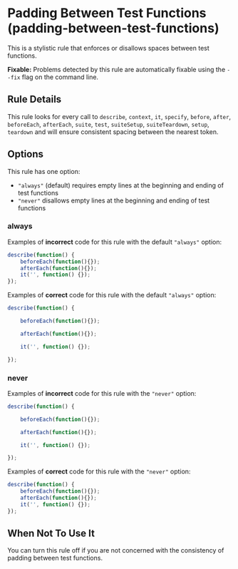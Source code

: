# Padding Between Test Functions (padding-between-test-functions)

This is a stylistic rule that enforces or disallows spaces between test functions.

**Fixable:** Problems detected by this rule are automatically fixable using the `--fix` flag on the command line.

## Rule Details

This rule looks for every call to  `describe`, `context`, `it`, `specify`, `before`,  `after`, `beforeEach`, `afterEach`, `suite`, `test`, `suiteSetup`, `suiteTeardown`, `setup`, `teardown` and will ensure consistent spacing between the nearest token.

## Options

This rule has one option:

* `"always"` (default) requires empty lines at the beginning and ending of test functions
* `"never"` disallows empty lines at the beginning and ending of test functions

### always

Examples of **incorrect** code for this rule with the default `"always"` option:

```js
describe(function() {
    beforeEach(function(){});
    afterEach(function(){});
    it('', function() {});
});
```

Examples of **correct** code for this rule with the default `"always"` option:

```js
describe(function() {

    beforeEach(function(){});

    afterEach(function(){});

    it('', function() {});

});
```

### never

Examples of **incorrect** code for this rule with the `"never"` option:

```js
describe(function() {

    beforeEach(function(){});

    afterEach(function(){});

    it('', function() {});

});
```

Examples of **correct** code for this rule with the `"never"` option:

```js
describe(function() {
    beforeEach(function(){});
    afterEach(function(){});
    it('', function() {});
});
```

## When Not To Use It

You can turn this rule off if you are not concerned with the consistency of padding between test functions.
